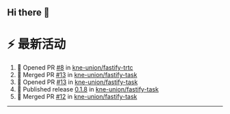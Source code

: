 ## Hi there 👋

<!--

**Here are some ideas to get you started:**

🙋‍♀️ A short introduction - what is your organization all about?
🌈 Contribution guidelines - how can the community get involved?
👩‍💻 Useful resources - where can the community find your docs? Is there anything else the community should know?
🍿 Fun facts - what does your team eat for breakfast?
🧙 Remember, you can do mighty things with the power of [Markdown](https://docs.github.com/github/writing-on-github/getting-started-with-writing-and-formatting-on-github/basic-writing-and-formatting-syntax)
-->


# ⚡ 最新活动

<!--START_SECTION:activity-->
1. 💪 Opened PR [#8](https://github.com/kne-union/fastify-trtc/pull/8) in [kne-union/fastify-trtc](https://github.com/kne-union/fastify-trtc)
2. 🎉 Merged PR [#13](https://github.com/kne-union/fastify-task/pull/13) in [kne-union/fastify-task](https://github.com/kne-union/fastify-task)
3. 💪 Opened PR [#13](https://github.com/kne-union/fastify-task/pull/13) in [kne-union/fastify-task](https://github.com/kne-union/fastify-task)
4. 🚀 Published release [0.1.8](https://github.com/kne-union/fastify-task/releases/tag/0.1.8) in [kne-union/fastify-task](https://github.com/kne-union/fastify-task)
5. 🎉 Merged PR [#12](https://github.com/kne-union/fastify-task/pull/12) in [kne-union/fastify-task](https://github.com/kne-union/fastify-task)
<!--END_SECTION:activity-->

---
